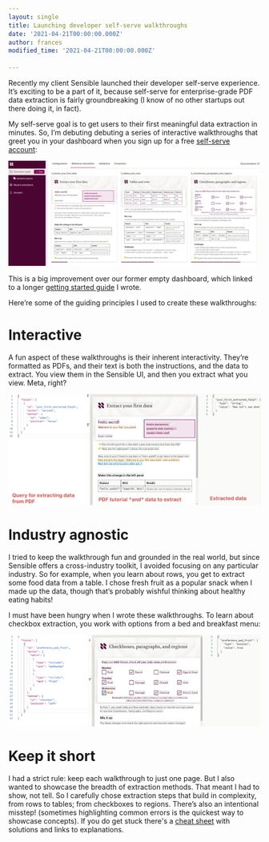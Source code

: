 ```yaml
---
layout: single
title: Launching developer self-serve walkthroughs
date: '2021-04-21T00:00:00.000Z'
author: frances
modified_time: '2021-04-21T00:00:00.000Z'

---
```







Recently my client Sensible launched their developer self-serve experience. It’s exciting to be a part of it, because self-serve for enterprise-grade PDF data extraction is fairly groundbreaking (I know of no other startups out there doing it, in fact). 

My self-serve goal is to get users to their first meaningful data extraction in minutes. So, I’m debuting debuting a series of interactive walkthroughs that greet you in your dashboard when you sign up for a free [self-serve account](https://app.sensible.so/register/):

![image](/assets/images/sensi_walkthroughs.png)

This is a big improvement over our former empty dashboard, which linked to a longer [getting started guide](https://docs.sensible.so/docs/quickstart) I wrote.

Here’re some of the guiding principles I used to create these walkthroughs:

Interactive
====
A fun aspect of these walkthroughs is their inherent interactivity.  They’re formatted as PDFs, and their text is both the instructions, and the data to extract. You view them in the Sensible UI, and then you extract what you view. Meta, right?

![image](/assets/images/sensi_interactive.png)


Industry agnostic
====
I tried to keep the walkthrough fun and grounded in the real world, but since Sensible offers a cross-industry toolkit, I avoided focusing on any particular industry. So for example, when you learn about rows, you get to extract some food data from a table. I chose fresh fruit as a popular snack when I made up the data, though that’s probably wishful thinking about healthy eating habits!

I must have been hungry when I wrote these walkthroughs. To learn about checkbox extraction, you work with options from a bed and breakfast menu:

![image](/assets/images/sensi_checkbox.png)

Keep it short
====

I had a strict rule: keep each walkthrough to just one page. But I also wanted to showcase the breadth of extraction methods. That meant I had to show, not tell. So I carefully chose extraction steps that build in complexity, from rows to tables; from checkboxes to regions. There’s also an intentional misstep! (sometimes highlighting common errors is the quickest way to showcase concepts).  If you do get stuck there's a [cheat sheet](docs.sensible.com/cheat) with solutions and links to explanations.



